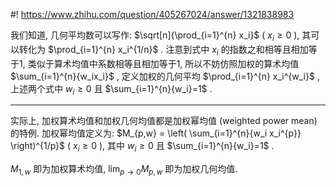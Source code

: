 #! https://www.zhihu.com/question/405267024/answer/1321838983

[comment]: <> (Answer URL: https://www.zhihu.com/question/405267024/answer/1321838983)
[comment]: <> (Question Title: 几何平均可以定义加权吗？)
[comment]: <> (Author Name: 采石工)
[comment]: <> (Create Time: 2020-07-06 13:01:38)

我们知道, 几何平均数可以写作:  $\sqrt[n]{\prod_{i=1}^{n} x_i}$  (  $x_i\geq0$  ), 其可以转化为
$\prod_{i=1}^{n} x_i^{1/n}$  . 注意到式中  $x_i$  的指数之和相等且相加等于1,
类似于算术均值中系数相等且相加等于1, 所以不妨仿照加权的算术均值  $\sum_{i=1}^{n}{w_ix_i}$  , 定义加权的几何平均
$\prod_{i=1}^{n} x_i^{w_i}$  , 上述两个式中  $w_i \geq 0$  且
$\sum_{i=1}^{n}{w_i}=1$  .

* * *

实际上, 加权算术均值和加权几何均值都是加权幂均值 (weighted power mean) 的特例. 加权幂均值定义为:  $M_{p,w} =
\left( \sum_{i=1}^{n}{w_i x_i^{p}} \right)^{1/p}$  (  $x_i\geq0$  ), 其中  $w_i
\geq 0$  且  $\sum_{i=1}^{n}{w_i}=1$  .

$M_{1,w}$  即为加权算术均值,  $\lim_{p \rightarrow 0}{M_{p,w}}$  即为加权几何均值.

